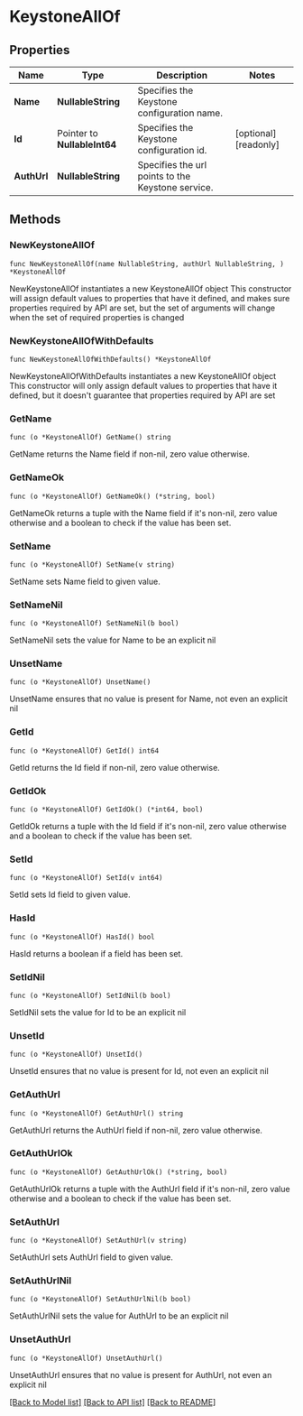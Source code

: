 # KeystoneAllOf

## Properties

Name | Type | Description | Notes
------------ | ------------- | ------------- | -------------
**Name** | **NullableString** | Specifies the Keystone configuration name. | 
**Id** | Pointer to **NullableInt64** | Specifies the Keystone configuration id. | [optional] [readonly] 
**AuthUrl** | **NullableString** | Specifies the url points to the Keystone service. | 

## Methods

### NewKeystoneAllOf

`func NewKeystoneAllOf(name NullableString, authUrl NullableString, ) *KeystoneAllOf`

NewKeystoneAllOf instantiates a new KeystoneAllOf object
This constructor will assign default values to properties that have it defined,
and makes sure properties required by API are set, but the set of arguments
will change when the set of required properties is changed

### NewKeystoneAllOfWithDefaults

`func NewKeystoneAllOfWithDefaults() *KeystoneAllOf`

NewKeystoneAllOfWithDefaults instantiates a new KeystoneAllOf object
This constructor will only assign default values to properties that have it defined,
but it doesn't guarantee that properties required by API are set

### GetName

`func (o *KeystoneAllOf) GetName() string`

GetName returns the Name field if non-nil, zero value otherwise.

### GetNameOk

`func (o *KeystoneAllOf) GetNameOk() (*string, bool)`

GetNameOk returns a tuple with the Name field if it's non-nil, zero value otherwise
and a boolean to check if the value has been set.

### SetName

`func (o *KeystoneAllOf) SetName(v string)`

SetName sets Name field to given value.


### SetNameNil

`func (o *KeystoneAllOf) SetNameNil(b bool)`

 SetNameNil sets the value for Name to be an explicit nil

### UnsetName
`func (o *KeystoneAllOf) UnsetName()`

UnsetName ensures that no value is present for Name, not even an explicit nil
### GetId

`func (o *KeystoneAllOf) GetId() int64`

GetId returns the Id field if non-nil, zero value otherwise.

### GetIdOk

`func (o *KeystoneAllOf) GetIdOk() (*int64, bool)`

GetIdOk returns a tuple with the Id field if it's non-nil, zero value otherwise
and a boolean to check if the value has been set.

### SetId

`func (o *KeystoneAllOf) SetId(v int64)`

SetId sets Id field to given value.

### HasId

`func (o *KeystoneAllOf) HasId() bool`

HasId returns a boolean if a field has been set.

### SetIdNil

`func (o *KeystoneAllOf) SetIdNil(b bool)`

 SetIdNil sets the value for Id to be an explicit nil

### UnsetId
`func (o *KeystoneAllOf) UnsetId()`

UnsetId ensures that no value is present for Id, not even an explicit nil
### GetAuthUrl

`func (o *KeystoneAllOf) GetAuthUrl() string`

GetAuthUrl returns the AuthUrl field if non-nil, zero value otherwise.

### GetAuthUrlOk

`func (o *KeystoneAllOf) GetAuthUrlOk() (*string, bool)`

GetAuthUrlOk returns a tuple with the AuthUrl field if it's non-nil, zero value otherwise
and a boolean to check if the value has been set.

### SetAuthUrl

`func (o *KeystoneAllOf) SetAuthUrl(v string)`

SetAuthUrl sets AuthUrl field to given value.


### SetAuthUrlNil

`func (o *KeystoneAllOf) SetAuthUrlNil(b bool)`

 SetAuthUrlNil sets the value for AuthUrl to be an explicit nil

### UnsetAuthUrl
`func (o *KeystoneAllOf) UnsetAuthUrl()`

UnsetAuthUrl ensures that no value is present for AuthUrl, not even an explicit nil

[[Back to Model list]](../README.md#documentation-for-models) [[Back to API list]](../README.md#documentation-for-api-endpoints) [[Back to README]](../README.md)


